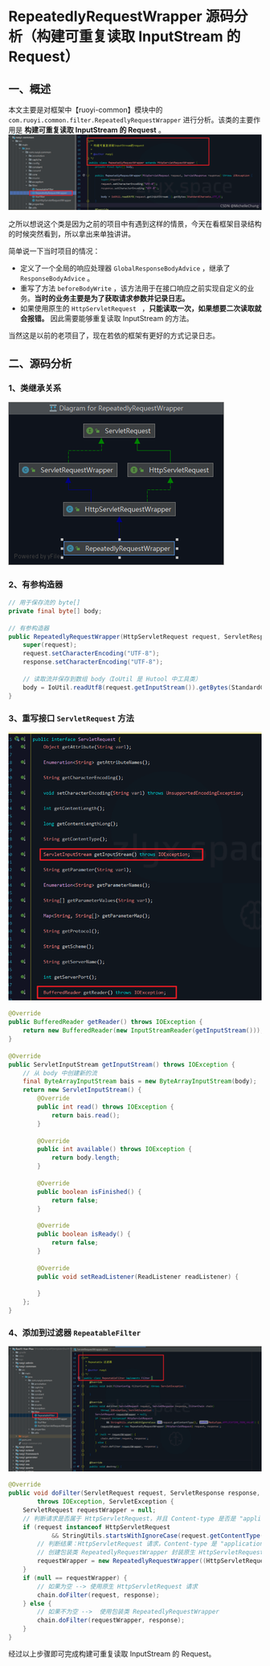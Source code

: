 # RepeatedlyRequestWrapper 源码分析（构建可重复读取 InputStream 的 Request）

## 一、概述
本文主要是对框架中【ruoyi-common】模块中的 `com.ruoyi.common.filter.RepeatedlyRequestWrapper` 进行分析。该类的主要作用是 **构建可重复读取 InputStream 的 Request** 。
![在这里插入图片描述](img01/305d09c8a1f64f51929b0be13e5e81c1.png)

之所以想说这个类是因为之前的项目中有遇到这样的情景，今天在看框架目录结构的时候突然看到，所以拿出来单独讲讲。

简单说一下当时项目的情况：
- 定义了一个全局的响应处理器 `GlobalResponseBodyAdvice` ，继承了 `ResponseBodyAdvice` 。
- 重写了方法 `beforeBodyWrite` ，该方法用于在接口响应之前实现自定义的业务。**当时的业务主要是为了获取请求参数并记录日志。**
- 如果使用原生的 `HttpServletRequest ` ，**只能读取一次，如果想要二次读取就会报错。** 因此需要能够重复读取 InputStream 的方法。

当然这是以前的老项目了，现在若依的框架有更好的方式记录日志。

## 二、源码分析
### 1、类继承关系
![在这里插入图片描述](img01/7f8c15b2e9904d648339549af9ceed97.png)
### 2、有参构造器

```java
// 用于保存流的 byte[]
private final byte[] body;

// 有参构造器
public RepeatedlyRequestWrapper(HttpServletRequest request, ServletResponse response) throws IOException {
    super(request);
    request.setCharacterEncoding("UTF-8");
    response.setCharacterEncoding("UTF-8");

	// 读取流并保存到数组 body（IoUtil 是 Hutool 中工具类）
    body = IoUtil.readUtf8(request.getInputStream()).getBytes(StandardCharsets.UTF_8);
}
```

### 3、重写接口 `ServletRequest` 方法
![在这里插入图片描述](img01/36260d565563464a8970c7e6e34d3822.png)

```java
@Override
public BufferedReader getReader() throws IOException {
    return new BufferedReader(new InputStreamReader(getInputStream()));
}

@Override
public ServletInputStream getInputStream() throws IOException {
	// 从 body 中创建新的流 
    final ByteArrayInputStream bais = new ByteArrayInputStream(body);
    return new ServletInputStream() {
        @Override
        public int read() throws IOException {
            return bais.read();
        }

        @Override
        public int available() throws IOException {
            return body.length;
        }

        @Override
        public boolean isFinished() {
            return false;
        }

        @Override
        public boolean isReady() {
            return false;
        }

        @Override
        public void setReadListener(ReadListener readListener) {

        }
    };
}
```
### 4、添加到过滤器 `RepeatableFilter`
![在这里插入图片描述](img01/d75522df86794ac2acd7263d8021a54b.png)

```java
@Override
public void doFilter(ServletRequest request, ServletResponse response, FilterChain chain)
        throws IOException, ServletException {
    ServletRequest requestWrapper = null;
    // 判断请求是否属于 HttpServletRequest，并且 Content-type 是否是 "application/json"
    if (request instanceof HttpServletRequest
            && StringUtils.startsWithIgnoreCase(request.getContentType(), MediaType.APPLICATION_JSON_VALUE)) {
        // 判断结果：HttpServletRequest 请求，Content-type 是 "application/json"
        // 创建包装类 RepeatedlyRequestWrapper 封装原生 HttpServletRequest 请求 
        requestWrapper = new RepeatedlyRequestWrapper((HttpServletRequest) request, response);
    }
    if (null == requestWrapper) {
    	// 如果为空 --> 使用原生 HttpServletRequest 请求 
        chain.doFilter(request, response);
    } else {
    	// 如果不为空 -->  使用包装类 RepeatedlyRequestWrapper
        chain.doFilter(requestWrapper, response);
    }
}
```

经过以上步骤即可完成构建可重复读取 InputStream 的 Request。